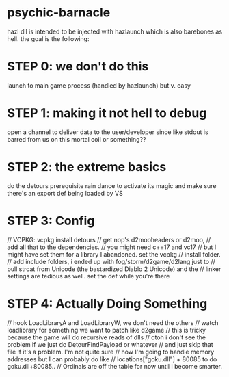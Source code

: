 # psychic-barnacle
 hazl dll is intended to be injected with hazlaunch which is also
 barebones as hell. the goal is the following:

# STEP 0: we don't do this
 launch to main game process (handled by hazlaunch) but v. easy

# STEP 1: making it not hell to debug
 open a channel to deliver data to the user/developer since like
 stdout is barred from us on this mortal coil or something??

# STEP 2: the extreme basics
 do the detours prerequisite rain dance to activate its
 magic and make sure there's an export def being loaded by VS

# STEP 3: Config
// VCPKG: vcpkg install detours 
// get nop's d2mooheaders or d2moo,
// add all that to the dependencies. 
// you might need c++17 and vc17
// but I might have set them for a library I abandoned. set the vcpkg
// install folder.
// add include folders, i ended up with fog/storm/d2game/d2lang just to
// pull strcat from Unicode (the bastardized Diablo 2 Unicode) and the
// linker settings are tedious as well. set the def while you're there

# STEP 4: Actually Doing Something
// hook LoadLibraryA and LoadLibraryW, we don't need the others
// watch loadlibrary for something we want to patch like d2game
// this is tricky because the game will do recursive reads of dlls
// otoh i don't see the problem if we just do DetourFindPayload or whatever
// and just skip that file if it's a problem. I'm not quite sure 
// how I'm going to handle memory addresses but I can probably do like
// locations["goku.dll"] + 80085 to do goku.dll+80085..
// Ordinals are off the table for now until I become smarter.
